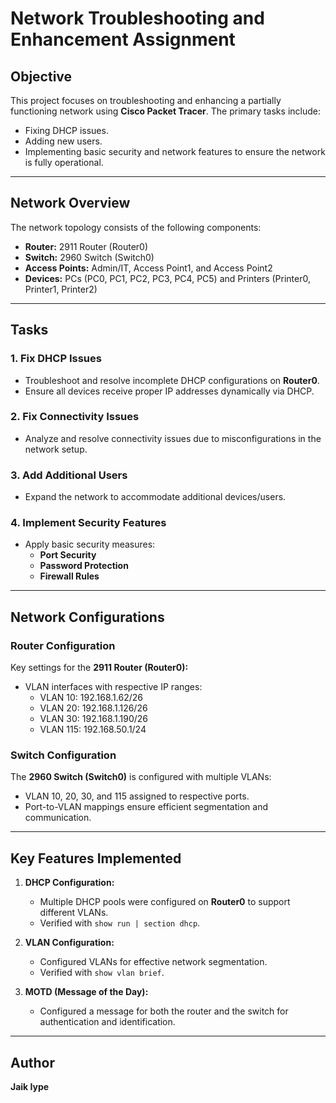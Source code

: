 # Network Troubleshooting and Enhancement Assignment

## Objective
This project focuses on troubleshooting and enhancing a partially functioning network using **Cisco Packet Tracer**. The primary tasks include:
- Fixing DHCP issues.
- Adding new users.
- Implementing basic security and network features to ensure the network is fully operational.

---

## Network Overview
The network topology consists of the following components:
- **Router:** 2911 Router (Router0)
- **Switch:** 2960 Switch (Switch0)
- **Access Points:** Admin/IT, Access Point1, and Access Point2
- **Devices:** PCs (PC0, PC1, PC2, PC3, PC4, PC5) and Printers (Printer0, Printer1, Printer2)


---

## Tasks

### 1. Fix DHCP Issues
- Troubleshoot and resolve incomplete DHCP configurations on **Router0**.
- Ensure all devices receive proper IP addresses dynamically via DHCP.

### 2. Fix Connectivity Issues
- Analyze and resolve connectivity issues due to misconfigurations in the network setup.

### 3. Add Additional Users
- Expand the network to accommodate additional devices/users.

### 4. Implement Security Features
- Apply basic security measures:
  - **Port Security**
  - **Password Protection**
  - **Firewall Rules**

---

## Network Configurations

### Router Configuration
Key settings for the **2911 Router (Router0):**
- VLAN interfaces with respective IP ranges:
  - VLAN 10: 192.168.1.62/26
  - VLAN 20: 192.168.1.126/26
  - VLAN 30: 192.168.1.190/26
  - VLAN 115: 192.168.50.1/24

### Switch Configuration
The **2960 Switch (Switch0)** is configured with multiple VLANs:
- VLAN 10, 20, 30, and 115 assigned to respective ports.
- Port-to-VLAN mappings ensure efficient segmentation and communication.

---

## Key Features Implemented
1. **DHCP Configuration:**
   - Multiple DHCP pools were configured on **Router0** to support different VLANs.
   - Verified with `show run | section dhcp`.

2. **VLAN Configuration:**
   - Configured VLANs for effective network segmentation.
   - Verified with `show vlan brief`.

3. **MOTD (Message of the Day):**
   - Configured a message for both the router and the switch for authentication and identification.



---

## Author
**Jaik Iype**  


